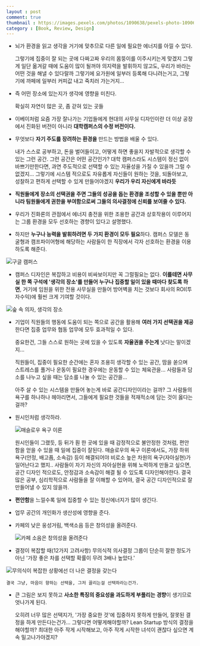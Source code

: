 ```yaml
---
layout : post
comment: true
thumbnail : https://images.pexels.com/photos/1090638/pexels-photo-1090638.jpeg?auto=compress&cs=tinysrgb&dpr=2&h=650&w=940
category : [Book, Review, Design]
---
```




- 뇌가 환경을 읽고 생각을 거기에 맞추므로 다른 일에 필요한 에너지를 아낄 수 있다.

    그렇기에 집중이 잘 되는 곳에 다짜고짜 우리의 몸뚱이를 이주시키는게 맞겠지
    그렇게 일단 옮겨갈 때에 도움이 많이 될꺼야
    의지력을 발휘하지 않고도, 우리가 바라는 어떤 것을 해낼 수 있다랄까
    그렇기에 요가원에 일부러 등록해 다니려는거고, 그렇기에 까페에 일부러 커피값 내고 죽치러 가는거지...

- 즉 어떤 장소에 있는지가 생각에 영향을 미친다.

    확실히 자연이 많은 곳, 좀 갇혀 있는 곳들

- 이베이처럼 요즘 가장 잘나가는 기업들에게 현대의 사무실 디자인이란 더 이상 공장에서 진화된 버전이 아니라 **대학캠퍼스의 수정 버전이다.**

- 무엇보다 **자기 주도를 장려하는 환경을** 만드는 방법을 배울 수 있다.

    내가 스스로 공부하고, 돈을 벌어들이고, 어떻게 하면 좋을지 자발적으로 생각할 수 있는 그런 공간.
    그런 공간은 어떤 공간인가? 대학 캠퍼스라도 시스템이 정신 없이 바쁘기만한다면, 과연 주도적으로 선택할 수 있는 자율성을 가질 수 있을까
    그럴 수 없겠지... 그렇기에 시스템 적으로도 자유롭게 자신들이 원하는 것을, 되돌아보고, 성찰하고 편하게 선택할 수 있게 만들어야겠지
    **우리가 우리 자신에게 바라듯**

- **직원들에게 장소의 선택권을 주면 그들의 성공을 돕는 환경을 조성할 수 있을 뿐만 아니라 팀원들에게 권한을 부여함으로써 그들의 의사결정에 신뢰를 보여줄 수 있다.**

- 우리가 진화론의 관점에서 에너지 충전을 위한 조용한 공간과 상호작용이 이루어지는 그룹 환경을 모두 선호하는 경향이 있다고 설명했다.
- 하지만 **누구나 능력을 발휘하려면 두 가지 환경이 모두 필요**하다. 캠퍼스 모델은 동굴형과 캠프파이어형에 해당하는 사람들이 한 직장에서 각자 선호하는 환경을 이용하도록 해준다.


![구글 캠퍼스](https://image.cnbcfm.com/api/v1/image/104490072-Google_employees_arriving_after_bicycling.jpg?v=1541795212&w=678&h=381 "구글 캠퍼스의 전경")



- 캠퍼스 디자인은 복잡하고 비용이 비싸보이지만 꼭 그럴필요는 없다. **이를테면 사무실 한 쪽 구석에 '생각의 장소'를 만들어 누구나 집중할 일이 있을 때마다 찾도록 하면**, 거기에 임원을 위한 전용 사무실을 만들어 방어벽을 치는 것보다 회사의 ROI(투자수익)에 훨씬 크게 기여할 것이다.


![숲 속 의자, 생각의 장소](https://images.pexels.com/photos/1190871/pexels-photo-1190871.jpeg?auto=compress&cs=tinysrgb&dpr=1&w=500 "이런 숲과 같은 환경에 의자나 책상이 하나 놓여져 있다면?")


- 기업이 직원들의 행동에 도움이 되는 쪽으로 공간을 활용해 **여러 가지 선택권을 제공**한다면 집중 업무와 협동 업무에 모두 효과적일 수 있다.

    중요한건, 그들 스스로 원하는 곳에 있을 수 있도록 **자율권을 주는게** 낫다는 말이겠지...

    직원들이, 집중이 필요한 순간에는 혼자 조용히 생각할 수 있는 공간, 땀을 쏟으며 스트레스를 풀거나 운동이 필요한 경우에는 운동할 수 있는 체육관을... 사람들과 담소를 나누고 싶을 때는 담소를 나눌 수 있는 공간을...
    
    
    아주 살 수 있는 시스템을 만들어 놓는게 바로 공간디자인이라는 걸까? 그 사람들의 욕구를 하나하나 헤아리면서, 그들에게 필요한 것들을 적재적소에 담는 것이 옳다는걸까?


- 원시인처럼 생각하라.

    ![매슬로우 욕구 이론](https://static.vecteezy.com/system/resources/previews/000/091/591/large_2x/maslow-s-pyramid-vector.jpg)


    원시인들이 그랬듯, 등 뒤가 훤 한 곳에 있을 때 감정적으로 불안정한 것처럼, 편안함을 얻을 수 있을 때 일에 집중이 잘된다. 
    매슬로우의 욕구 이론에서도, 가장 하위 욕구(안정, 배고픔, 소속감) 등이 해결되어야 비로소 높은 차원의 욕구(자아실현)가 일어난다고 했지.. 사람들이 자기 자신의 자아실현을 위해 노력하게 만들고 싶으면, 공간 디자인 적으로도, 안정감과 소속감이 해결 될 수 있도록 디자인해야한다.
    결국 많은 공부, 심리학적으로 사람들을 잘 이해할 수 있어야, 결국 공간 디자인적으로 잘 만들어낼 수 있지 않을까.

- **편안함**을 느낄수록 일에 집중할 수 있는 정신에너지가 많이 생긴다.

- 업무 공간의 개인화가 생산성에 영향을 준다.

- 카페의 낮은 웅성거림, 백색소음 등은 창의성을 올려준다.

    ![카페 소음은 창의성을 올려준다](https://images.pexels.com/photos/240223/pexels-photo-240223.jpeg?auto=compress&cs=tinysrgb&dpr=2&h=650&w=940)


- 결정이 복잡할 때(12가지 고려사항) 무의식적 의사결정 그룹이 단순히 잘한 정도가 아닌 '가장 좋은 차를 선택할 확률이 무려 3배나 높았다.'

![무의식이 복잡한 상황에선 더 나은 결정을 갖는다](https://cdn.pixabay.com/photo/2016/10/24/23/11/doors-1767562_1280.jpg)

    결국 그냥, 마음이 향하는 선택을, 그저 끌리는걸 선택하라는건가.

- 큰 그림은 보지 못하고 **사소한 특징의 중요성을 과도하게 부풀리는 경향**이 생기므로 엇나가게 된다.

    오히려 너무 많은 선택지가, '가장 중요한 것'에 집중하지 못하게 만들어, 잘못된 결정을 하게 만든다는건가... 그렇다면 어떻게해야할까? Lean Startup 방식의 결정을 해야할까? 최대한 아주 작게 시작해보고, 아주 작게 시작한 녀석이 괜찮다 싶으면 계속 밀고나가야겠지?